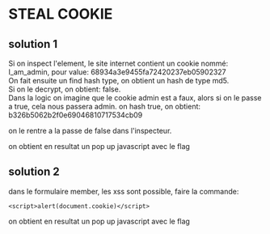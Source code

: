 # STEAL COOKIE

##  solution 1

Si on inspect l'element, le site internet contient un cookie nommé: I_am_admin,  pour value: 68934a3e9455fa72420237eb05902327  
On fait ensuite un find hash type, on obtient un hash de type md5.  
Si on le decrypt, on obtient: false.  
Dans la logic on imagine que le cookie admin est a faux, alors si on le passe a true, cela nous passera admin. on hash true, on obtient: b326b5062b2f0e69046810717534cb09  

on le rentre a la passe de false dans l'inspecteur.  

on obtient en resultat un pop up javascript avec le flag  


##  solution 2

dans le formulaire member, les xss sont possible, faire la commande:  
```
<script>alert(document.cookie)</script>
```
on obtient en resultat un pop up javascript avec le flag  


